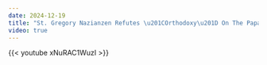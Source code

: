 ```yaml
---
date: 2024-12-19
title: "St. Gregory Nazianzen Refutes \u201COrthodoxy\u201D On The Papacy"
video: true
---
```



{{< youtube xNuRAC1WuzI >}}
